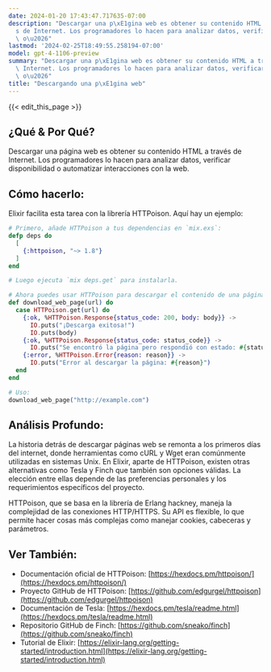 ```yaml
---
date: 2024-01-20 17:43:47.717635-07:00
description: "Descargar una p\xE1gina web es obtener su contenido HTML a trav\xE9\
  s de Internet. Los programadores lo hacen para analizar datos, verificar disponibilidad\
  \ o\u2026"
lastmod: '2024-02-25T18:49:55.258194-07:00'
model: gpt-4-1106-preview
summary: "Descargar una p\xE1gina web es obtener su contenido HTML a trav\xE9s de\
  \ Internet. Los programadores lo hacen para analizar datos, verificar disponibilidad\
  \ o\u2026"
title: "Descargando una p\xE1gina web"
---
```


{{< edit_this_page >}}

## ¿Qué & Por Qué?

Descargar una página web es obtener su contenido HTML a través de Internet. Los programadores lo hacen para analizar datos, verificar disponibilidad o automatizar interacciones con la web.

## Cómo hacerlo:

Elixir facilita esta tarea con la librería HTTPoison. Aquí hay un ejemplo:

```elixir
# Primero, añade HTTPoison a tus dependencias en `mix.exs`:
defp deps do
  [
    {:httpoison, "~> 1.8"}
  ]
end

# Luego ejecuta `mix deps.get` para instalarla.

# Ahora puedes usar HTTPoison para descargar el contenido de una página web:
def download_web_page(url) do
  case HTTPoison.get(url) do
    {:ok, %HTTPoison.Response{status_code: 200, body: body}} ->
      IO.puts("¡Descarga exitosa!")
      IO.puts(body)
    {:ok, %HTTPoison.Response{status_code: status_code}} ->
      IO.puts("Se encontró la página pero respondió con estado: #{status_code}")
    {:error, %HTTPoison.Error{reason: reason}} ->
      IO.puts("Error al descargar la página: #{reason}")
  end
end

# Uso:
download_web_page("http://example.com")
```

## Análisis Profundo:

La historia detrás de descargar páginas web se remonta a los primeros días del internet, donde herramientas como cURL y Wget eran comúnmente utilizadas en sistemas Unix. En Elixir, aparte de HTTPoison, existen otras alternativas como Tesla y Finch que también son opciones válidas. La elección entre ellas depende de las preferencias personales y los requerimientos específicos del proyecto.

HTTPoison, que se basa en la librería de Erlang hackney, maneja la complejidad de las conexiones HTTP/HTTPS. Su API es flexible, lo que permite hacer cosas más complejas como manejar cookies, cabeceras y parámetros.

## Ver También:

- Documentación oficial de HTTPoison: [https://hexdocs.pm/httpoison/](https://hexdocs.pm/httpoison/)
- Proyecto GitHub de HTTPoison: [https://github.com/edgurgel/httpoison](https://github.com/edgurgel/httpoison)
- Documentación de Tesla: [https://hexdocs.pm/tesla/readme.html](https://hexdocs.pm/tesla/readme.html)
- Repositorio GitHub de Finch: [https://github.com/sneako/finch](https://github.com/sneako/finch)
- Tutorial de Elixir: [https://elixir-lang.org/getting-started/introduction.html](https://elixir-lang.org/getting-started/introduction.html)
